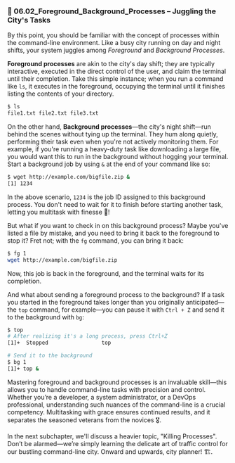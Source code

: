 ### 🔄 06.02_Foreground_Background_Processes – Juggling the City's Tasks

By this point, you should be familiar with the concept of processes within the command-line environment. Like a busy city running on day and night shifts, your system juggles among *Foreground* and *Background Processes*. 

**Foreground processes** are akin to the city's day shift; they are typically interactive, executed in the direct control of the user, and claim the terminal until their completion. Take this simple instance; when you run a command like `ls`, it executes in the foreground, occupying the terminal until it finishes listing the contents of your directory.

```bash
$ ls
file1.txt file2.txt file3.txt 
```

On the other hand, **Background processes**—the city's night shift—run behind the scenes without tying up the terminal. They hum along quietly, performing their task even when you're not actively monitoring them. For example, if you're running a heavy-duty task like downloading a large file, you would want this to run in the background without hogging your terminal. Start a background job by using `&` at the end of your command like so:

```bash
$ wget http://example.com/bigfile.zip &
[1] 1234
```

In the above scenario, `1234` is the job ID assigned to this background process. You don't need to wait for it to finish before starting another task, letting you multitask with finesse 🕺!

But what if you want to check in on this background process? Maybe you've listed a file by mistake, and you need to bring it back to the foreground to stop it? Fret not; with the `fg` command, you can bring it back:

```bash
$ fg 1
wget http://example.com/bigfile.zip
```

Now, this job is back in the foreground, and the terminal waits for its completion.

And what about sending a foreground process to the background? If a task you started in the foreground takes longer than you originally anticipated—the `top` command, for example—you can pause it with `Ctrl + Z` and send it to the background with `bg`:

```bash
$ top
# After realizing it's a long process, press Ctrl+Z
[1]+  Stopped                 top

# Send it to the background
$ bg 1
[1]+ top &
```

Mastering foreground and background processes is an invaluable skill—this allows you to handle command-line tasks with precision and control. Whether you’re a developer, a system administrator, or a DevOps professional, understanding such nuances of the command-line is a crucial competency. Multitasking with grace ensures continued results, and it separates the seasoned veterans from the novices 🎖️.

In the next subchapter, we'll discuss a heavier topic, "Killing Processes". Don’t be alarmed—we’re simply learning the delicate art of traffic control for our bustling command-line city. Onward and upwards, city planner! 🏗️.